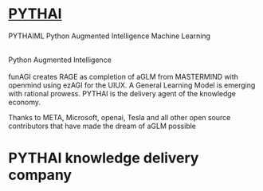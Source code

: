 # <a href="https://gpt.pythai.net">PYTHAI</a><br />
PYTHAIML Python Augmented Intelligence Machine Learning<br /><br />

Python Augmented Intelligence<br /><br />
funAGI creates RAGE as completion of aGLM from MASTERMIND with openmind using ezAGI for the UIUX. A General Learning Model is emerging with rational prowess. PYTHAI is the delivery agent of the knowledge economy.<br />

Thanks to META, Microsoft, openai, Tesla and all other open source contributors that have made the dream of aGLM possible<br />

# PYTHAI knowledge delivery company
